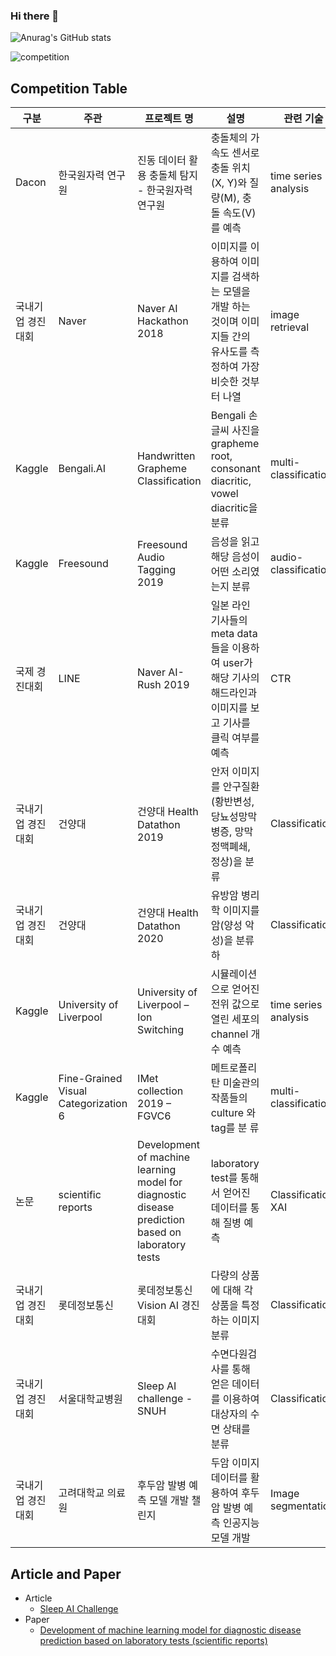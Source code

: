 ### Hi there 👋

  ![Anurag's GitHub stats](https://github-readme-stats.vercel.app/api?username=DShomin&show_icons=true&theme=dracula)
  
  ![competition](https://road-to-kaggle-grandmaster.vercel.app/api/badges/hominlee/competition)
<!--
**DShomin/DShomin** is a ✨ _special_ ✨ repository because its `README.md` (this file) appears on your GitHub profile.

Here are some ideas to get you started:

- 🔭 I’m currently working on ...
- 🌱 I’m currently learning ...
- 👯 I’m looking to collaborate on ...
- 🤔 I’m looking for help with ...
- 💬 Ask me about ...
- 📫 How to reach me: ...
- 😄 Pronouns: ...
- ⚡ Fun fact: ...
-->

## Competition Table
| 구분  | 주관  | 프로젝트 명 | 설명  | 관련 기술 | 결과  |
| --- | --- | --- | --- | --- | --- |
| Dacon | 한국원자력 연구원 | 진동 데이터 활용 충돌체 탐지 \- 한국원자력 연구원 | 충돌체의 가속도 센서로 충돌 위치(X, Y)와 질량(M), 충돌 속도(V)를 예측 | time series analysis | 6위  |
| 국내기업 경진대회 | Naver | Naver AI Hackathon 2018 | 이미지를 이용하여 이미지를 검색하는 모델을 개발 하는 것이며 이미지들 간의 유사도를 측정하여 가장 비슷한 것부터 나열 | image retrieval | 10위 |
| Kaggle | Bengali.AI | Handwritten Grapheme Classification | Bengali 손글씨 사진을 grapheme root, consonant diacritic, vowel diacritic을 분류 | multi-classification | 동메달 상위 10% |
| Kaggle | Freesound | Freesound Audio Tagging 2019 | 음성을 읽고 해당 음성이 어떤 소리였는지 분류 | audio-classification | 동메달 상위 9% |
| 국제 경진대회 | LINE | Naver AI-Rush 2019 | 일본 라인 기사들의 meta data들을 이용하여 user가 해당 기사의 해드라인과 이미지를 보고 기사를 클릭 여부를 예측 | CTR | 5위  |
| 국내기업 경진대회 | 건양대 | 건양대 Health Datathon 2019 | 안저 이미지를 안구질환(황반변성, 당뇨성망막병증, 망막정맥폐쇄, 정상)을 분류 | Classification | 3위  |
| 국내기업 경진대회 | 건양대 | 건양대 Health Datathon 2020 | 유방암 병리학 이미지를 암(양성 악성)을 분류하 | Classification | 2위  |
| Kaggle | University of Liverpool | University of Liverpool – Ion Switching | 시뮬레이션으로 얻어진 전위 값으로 열린 세포의 channel 개수 예측 | time series analysis | 은메달 상위 4% |
| Kaggle | Fine-Grained Visual Categorization 6 | IMet collection 2019 – FGVC6 | 메트로폴리탄 미술관의 작품들의 culture 와 tag를 분 류 | multi-classification | 동메달 상위 13% |
| 논문  | scientific reports | Development of machine learning model for diagnostic disease prediction based on laboratory tests | laboratory test를 통해서 얻어진 데이터를 통해 질병 예측 | Classification, XAI | 저널 등재 |
| 국내기업 경진대회 | 롯데정보통신 | 롯데정보통신 Vision AI 경진대회 | 다량의 상품에 대해 각 상품을 특정하는 이미지 분류 | Classification | 1위 🎉 |
| 국내기업 경진대회 | 서울대학교병원 | Sleep AI challenge - SNUH | 수면다원검사를 통해 얻은 데이터를 이용하여 대상자의 수면 상태를 분류 | Classification | 1위 🎉 |
| 국내기업 경진대회 | 고려대학교 의료원 | 후두암 발병 예측 모델 개발 챌린지 | 두암 이미지 데이터를 활용하여 후두암 발병 예측 인공지능 모델 개발 | Image segmentation | 2위 최우수상 |

## Article and Paper
- Article
  - [Sleep AI Challenge](http://www.aitimes.kr/news/articleView.html?idxno=20318)
- Paper
  - [Development of machine learning model for diagnostic disease prediction based on laboratory tests (scientific reports)](https://www.nature.com/articles/s41598-021-87171-5)

